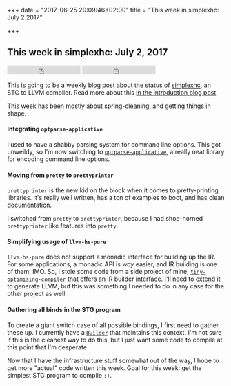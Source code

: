 +++
date = "2017-06-25 20:09:46+02:00"
title = "This week in simplexhc: July 2 2017"

+++

## This week in simplexhc: July 2, 2017



<iframe src="https://ghbtns.com/github-btn.html?user=bollu&repo=simplexhc&type=star&count=true" frameborder="0" scrolling="0" width="170px" height="20px"></iframe>


<iframe src="https://ghbtns.com/github-btn.html?user=bollu&repo=simplexhc&type=fork&count=true" frameborder="0" scrolling="0" width="170px" height="20px"></iframe>


This is going to be a weekly blog post about the status of
[simplexhc](http://github.com/bollu/simplexhc), an STG to LLVM compiler.
Read more about this [in the introduction blog post](https://pixel-druid.com/blog/announcing-simplexhc/)

This week has been mostly about spring-cleaning, and getting things in shape.

#### Integrating `optparse-applicative`

I used to have a shabby parsing system for command line options. This got unweildy,
so I'm now switching to [`optparse-applicative`](https://github.com/pcapriotti/optparse-applicative),
a really neat library for encoding command line options.

#### Moving from `pretty` to `prettyprinter`
`prettyprinter` is the new kid on the block when it comes to pretty-printing
libraries. It's really well written, has a ton of examples to boot, and has
clean documentation.

I switched from `pretty` to `prettyprinter`, because I had shoe-horned `prettyprinter`
like features into `pretty`.

#### Simplifying usage of `llvm-hs-pure`

`llvm-hs-pure` does not support a monadic interface for building up the IR.
For some applications, a monadic API is _way_ easier, and IR building is one
of them, IMO. So, I stole some code from a side project of mine,
[`tiny-optimising-compiler`](https://github.com/bollu/tiny-optimising-compiler) that
offers an IR builder interface. I'll need to extend it to generate LLVM, but this
was something I needed to do in any case for the other project as well.

#### Gathering all binds in the STG program

To create a giant switch case of all possible bindings, I first need to gather these up.
I currently have a [`Builder`](https://github.com/bollu/simplexhc/blob/14f8b037407753f4e8b97b6180f31fbc1cb7f8f8/src/StgLLVMBackend.hs#L88) that maintains this context.  I'm not sure if this is the cleanest way to do this, but I just want some
code to compile at this point that I'm desperate.


Now that I have the infrastructure stuff somewhat out of the way, I hope to
get more "actual" code written this week. Goal for this week: get the simplest
STG program to compile `:)`.
